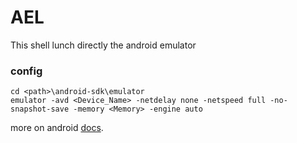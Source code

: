 # AEL

This shell lunch directly the android emulator

### config

```
cd <path>\android-sdk\emulator
emulator -avd <Device_Name> -netdelay none -netspeed full -no-snapshot-save -memory <Memory> -engine auto
```

more on android [docs](https://developer.android.com/studio/run/emulator-commandline).
